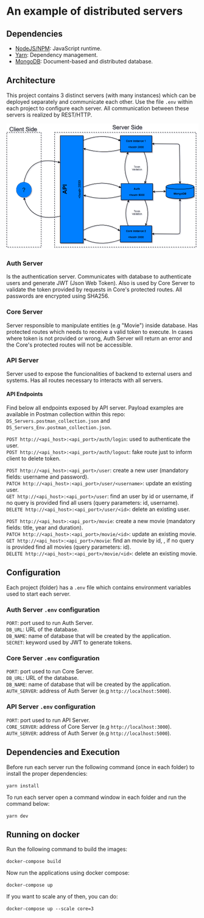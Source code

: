 # An example of distributed servers

## Dependencies
- [NodeJS/NPM](https://nodejs.org/en/): JavaScript runtime.
- [Yarn](https://yarnpkg.com/en/): Dependency management.
- [MongoDB](https://www.mongodb.com/): Document-based and distributed database.

## Architecture
This project contains 3 distinct servers (with many instances) which can be deployed separately and communicate each other. Use the file `.env` within each project to configure each server. All communication between these servers is realized by REST/HTTP.

![](doc/Architecture.png)

### Auth Server
Is the authentication server. Communicates with database to authenticate users and generate JWT (Json Web Token). Also is used by Core Server to validate the token provided by requests in Core's protected routes. All passwords are encrypted using SHA256.

### Core Server
Server responsible to manipulate entities (e.g "Movie") inside database. Has protected routes which needs to receive a valid token to execute. In cases where token is not provided or wrong, Auth Server will return an error and the Core's protected routes will not be accessible.

### API Server
Server used to expose the funcionalities of backend to external users and systems. Has all routes necessary to interacts with all servers.

#### API Endpoints
Find below all endpoints exposed by API server. Payload examples are available in Postman collection within this repo: `DS_Servers.postman_collection.json` and `DS_Servers_Env.postman_collection.json`.

`POST http://<api_host>:<api_port>/auth/login`: used to authenticate the user.  
`POST http://<api_host>:<api_port>/auth/logout`: fake route just to inform client to delete token.  
  
`POST http://<api_host>:<api_port>/user`: create a new user (mandatory fields: username and password).  
`PATCH http://<api_host>:<api_port>/user/<username>`: update an existing user.  
`GET http://<api_host>:<api_port>/user`: find an user by id or username, if no query is provided find all users (query parameters: id, username).  
`DELETE http://<api_host>:<api_port>/user/<id>`: delete an existing user.  
  
`POST http://<api_host>:<api_port>/movie`: create a new movie (mandatory fields: title, year and duration).  
`PATCH http://<api_host>:<api_port>/movie/<id>`: update an existing movie.  
`GET http://<api_host>:<api_port>/movie`: find an movie by id, , if no query is provided find all movies (query parameters: id).  
`DELETE http://<api_host>:<api_port>/movie/<id>`: delete an existing movie.  

## Configuration
Each project (folder) has a `.env` file which contains environment variables used to start each server.

### Auth Server `.env` configuration

`PORT`: port used to run Auth Server.  
`DB_URL`: URL of the database.  
`DB_NAME`: name of database that will be created by the application.  
`SECRET`: keyword used by JWT to generate tokens.  

### Core Server `.env` configuration

`PORT`: port used to run Core Server.  
`DB_URL`: URL of the database.  
`DB_NAME`: name of database that will be created by the application.  
`AUTH_SERVER`: address of Auth Server (e.g `http://localhost:5000`).  

### API Server `.env` configuration

`PORT`: port used to run API Server.  
`CORE_SERVER`: address of Core Server (e.g `http://localhost:3000`).  
`AUTH_SERVER`: address of Auth Server (e.g `http://localhost:5000`).  


## Dependencies and Execution
Before run each server run the following command (once in each folder) to install the proper dependencies:

`yarn install`

To run each server open a command window in each folder and run the command below:

`yarn dev`

## Running on docker
Run the following command to build the images:

`docker-compose build`

Now run the applications using docker compose:

`docker-compose up`

If you want to scale any of then, you can do:

`docker-compose up --scale core=3`
